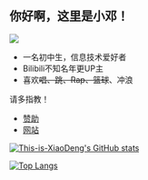 
## 你好啊，这里是小邓！

![](https://github-profile-summary-cards.vercel.app/api/cards/profile-details?username=This-is-XiaoDeng&theme=default)

- 一名初中生，信息技术爱好者
- Bilibili不知名年更UP主
- 喜欢~~唱、跳、Rap、篮球~~、冲浪

请多指教！

- [赞助](https://pay.thisisxd.top)
- [网站](https://thisisxd.top)

[![This-is-XiaoDeng's GitHub stats](https://github-readme-stats.vercel.app/api?username=This-is-XiaoDeng&show_icons=true)](https://github.com/anuraghazra/github-readme-stats)

[![Top Langs](https://github-readme-stats.vercel.app/api/top-langs/?username=This-is-XiaoDeng&langs_count=4)](https://github.com/anuraghazra/github-readme-stats)


